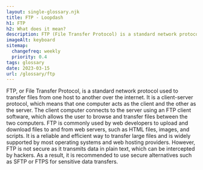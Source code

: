 ```yaml
--- 
layout: single-glossary.njk
title: FTP - Loopdash
h1: FTP
h2: What does it mean?
description: FTP (File Transfer Protocol) is a standard network protocol used to transfer files from a local computer to a remote server, commonly used by WordPress developers to upload and manage website files.
imageAlt: keyboard
sitemap:
  changefreq: weekly
  priority: 0.4
tags: glossary
date: 2023-03-15
url: /glossary/ftp
---
```


FTP, or File Transfer Protocol, is a standard network protocol used to transfer files from one host to another over the internet. It is a client-server protocol, which means that one computer acts as the client and the other as the server. The client computer connects to the server using an FTP client software, which allows the user to browse and transfer files between the two computers. FTP is commonly used by web developers to upload and download files to and from web servers, such as HTML files, images, and scripts. It is a reliable and efficient way to transfer large files and is widely supported by most operating systems and web hosting providers. However, FTP is not secure as it transmits data in plain text, which can be intercepted by hackers. As a result, it is recommended to use secure alternatives such as SFTP or FTPS for sensitive data transfers.
